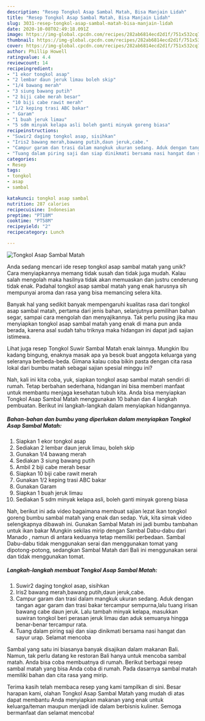 ```yaml
---
description: "Resep Tongkol Asap Sambal Matah, Bisa Manjain Lidah"
title: "Resep Tongkol Asap Sambal Matah, Bisa Manjain Lidah"
slug: 3031-resep-tongkol-asap-sambal-matah-bisa-manjain-lidah
date: 2020-10-08T02:49:18.091Z
image: https://img-global.cpcdn.com/recipes/282ab6814ecd2d1f/751x532cq70/tongkol-asap-sambal-matah-foto-resep-utama.jpg
thumbnail: https://img-global.cpcdn.com/recipes/282ab6814ecd2d1f/751x532cq70/tongkol-asap-sambal-matah-foto-resep-utama.jpg
cover: https://img-global.cpcdn.com/recipes/282ab6814ecd2d1f/751x532cq70/tongkol-asap-sambal-matah-foto-resep-utama.jpg
author: Phillip Howell
ratingvalue: 4.4
reviewcount: 14
recipeingredient:
- "1 ekor tongkol asap"
- "2 lembar daun jeruk limau boleh skip"
- "1/4 bawang merah"
- "3 siung bawang putih"
- "2 biji cabe merah besar"
- "10 biji cabe rawit merah"
- "1/2 keping trasi ABC bakar"
- " Garam"
- "1 buah jeruk limau"
- "5 sdm minyak kelapa asli boleh ganti minyak goreng biasa"
recipeinstructions:
- "Suwir2 daging tongkol asap, sisihkan"
- "Iris2 bawang merah,bawang putih,daun jeruk,cabe."
- "Campur garam dan trasi dalam mangkuk ukuran sedang. Aduk dengan tangan agar garam dan trasi bakar tercampur sempurna,lalu tuang irisan bawang cabe daun jeruk. Lalu tambah minyak kelapa, masukkan suwiran tongkol beri perasan jeruk limau dan aduk semuanya hingga benar-benar tercampur rata."
- "Tuang dalam piring saji dan siap dinikmati bersama nasi hangat dan sayur urap. Selamat mencoba"
categories:
- Resep
tags:
- tongkol
- asap
- sambal

katakunci: tongkol asap sambal 
nutrition: 287 calories
recipecuisine: Indonesian
preptime: "PT18M"
cooktime: "PT58M"
recipeyield: "2"
recipecategory: Lunch

---
```



![Tongkol Asap Sambal Matah](https://img-global.cpcdn.com/recipes/282ab6814ecd2d1f/751x532cq70/tongkol-asap-sambal-matah-foto-resep-utama.jpg)

Anda sedang mencari ide resep tongkol asap sambal matah yang unik? Cara menyiapkannya memang tidak susah dan tidak juga mudah. Kalau salah mengolah maka hasilnya tidak akan memuaskan dan justru cenderung tidak enak. Padahal tongkol asap sambal matah yang enak harusnya sih mempunyai aroma dan rasa yang bisa memancing selera kita.

Banyak hal yang sedikit banyak mempengaruhi kualitas rasa dari tongkol asap sambal matah, pertama dari jenis bahan, selanjutnya pemilihan bahan segar, sampai cara mengolah dan menyajikannya. Tak perlu pusing jika mau menyiapkan tongkol asap sambal matah yang enak di mana pun anda berada, karena asal sudah tahu triknya maka hidangan ini dapat jadi sajian istimewa.

Lihat juga resep Tongkol Suwir Sambal Matah enak lainnya. Mungkin Ibu kadang bingung, enaknya masak apa ya besok buat anggota keluarga yang seleranya berbeda-beda. Gimana kalau coba bikin pasta dengan cita rasa lokal dari bumbu matah sebagai sajian spesial minggu ini?


Nah, kali ini kita coba, yuk, siapkan tongkol asap sambal matah sendiri di rumah. Tetap berbahan sederhana, hidangan ini bisa memberi manfaat untuk membantu menjaga kesehatan tubuh kita. Anda bisa menyiapkan Tongkol Asap Sambal Matah menggunakan 10 bahan dan 4 langkah pembuatan. Berikut ini langkah-langkah dalam menyiapkan hidangannya.

<!--inarticleads1-->

##### Bahan-bahan dan bumbu yang diperlukan dalam menyiapkan Tongkol Asap Sambal Matah:

1. Siapkan 1 ekor tongkol asap
1. Sediakan 2 lembar daun jeruk limau, boleh skip
1. Gunakan 1/4 bawang merah
1. Sediakan 3 siung bawang putih
1. Ambil 2 biji cabe merah besar
1. Siapkan 10 biji cabe rawit merah
1. Gunakan 1/2 keping trasi ABC bakar
1. Gunakan  Garam
1. Siapkan 1 buah jeruk limau
1. Sediakan 5 sdm minyak kelapa asli, boleh ganti minyak goreng biasa


Nah, berikut ini ada video bagaimana membuat sajian lezat ikan tongkol goreng bumbu sambal matah yang enak dan sedap. Yuk, kita simak video selengkapnya dibawah ini. Gunakan Sambal Matah ini jadi bumbu tambahan untuk ikan bakar Mungkin sekilas mirip dengan Sambal Dabu-dabu dari Manado , namun di antara keduanya tetap memiliki perbedaan. Sambal Dabu-dabu tidak menggunakan serai dan menggunakan tomat yang dipotong-potong, sedangkan Sambal Matah dari Bali ini menggunakan serai dan tidak menggunakan tomat. 

<!--inarticleads2-->

##### Langkah-langkah membuat Tongkol Asap Sambal Matah:

1. Suwir2 daging tongkol asap, sisihkan
1. Iris2 bawang merah,bawang putih,daun jeruk,cabe.
1. Campur garam dan trasi dalam mangkuk ukuran sedang. Aduk dengan tangan agar garam dan trasi bakar tercampur sempurna,lalu tuang irisan bawang cabe daun jeruk. Lalu tambah minyak kelapa, masukkan suwiran tongkol beri perasan jeruk limau dan aduk semuanya hingga benar-benar tercampur rata.
1. Tuang dalam piring saji dan siap dinikmati bersama nasi hangat dan sayur urap. Selamat mencoba


Sambal yang satu ini biasanya banyak disajikan dalam makanan Bali. Namun, tak perlu datang ke restoran Bali hanya untuk mencoba sambal matah. Anda bisa coba membuatnya di rumah. Berikut berbagai resep sambal matah yang bisa Anda coba di rumah. Pada dasarnya sambal matah memiliki bahan dan cita rasa yang mirip. 

Terima kasih telah membaca resep yang kami tampilkan di sini. Besar harapan kami, olahan Tongkol Asap Sambal Matah yang mudah di atas dapat membantu Anda menyiapkan makanan yang enak untuk keluarga/teman maupun menjadi ide dalam berbisnis kuliner. Semoga bermanfaat dan selamat mencoba!

